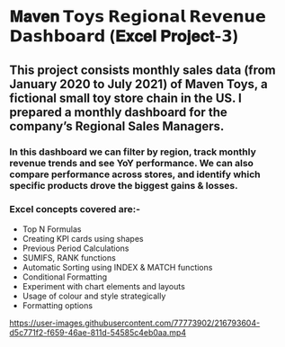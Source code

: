 # 𝐌𝐚𝐯𝐞𝐧 𝗧𝗼𝘆𝘀 𝗥𝗲𝗴𝗶𝗼𝗻𝗮𝗹 𝗥𝗲𝘃𝗲𝗻𝘂𝗲 𝗗𝗮𝘀𝗵𝗯𝗼𝗮𝗿𝗱 (𝐄𝐱𝐜𝐞𝐥 𝐏𝐫𝐨𝐣𝐞𝐜𝐭-𝟯)

## This project consists monthly sales data (from January 2020 to July 2021) of Maven Toys, a fictional small toy store chain in the US. I prepared a monthly dashboard for the company’s Regional Sales Managers. 

### In this dashboard we can filter by region, track monthly revenue trends and see YoY performance. We can also compare performance across stores, and identify which specific products drove the biggest gains & losses. 

### Excel concepts covered are:- 
* Top N Formulas
* Creating KPI cards using shapes
* Previous Period Calculations
* SUMIFS, RANK functions
* Automatic Sorting using INDEX & MATCH functions
* Conditional Formatting
* Experiment with chart elements and layouts
* Usage of colour and style strategically
* Formatting options 



https://user-images.githubusercontent.com/77773902/216793604-d5c771f2-f659-46ae-811d-54585c4eb0aa.mp4



